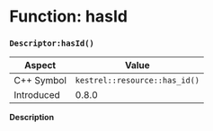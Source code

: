 
# Function: hasId
### `Descriptor:hasId()`

| Aspect | Value |
| --- | --- |
| C++ Symbol | `kestrel::resource::has_id()` |
| Introduced | 0.8.0 |

**Description**


